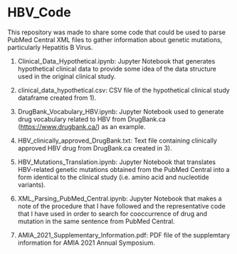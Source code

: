 # HBV_Code
This repository was made to share some code that could be used to parse PubMed Central XML files to gather information about genetic mutations, particularly Hepatitis B Virus. 

1) Clinical_Data_Hypothetical.ipynb: Jupyter Notebook that generates hypothetical clinical data to provide some idea of the data structure used in the original clinical study. 

2) clinical_data_hypothetical.csv: CSV file of the hypothetical clinical study dataframe created from 1). 

3) DrugBank_Vocabulary_HBV.ipynb: Jupyter Notebook used to generate drug vocabulary related to HBV from DrugBank.ca (https://www.drugbank.ca/) as an example.

4) HBV_clinically_approved_DrugBank.txt: Text file containing clinically approved HBV drug from DrugBank.ca created in 3). 

5) HBV_Mutations_Translation.ipynb: Jupyter Notebook that translates HBV-related genetic mutations obtained from the PubMed Central into a form identical to the clinical study (i.e. amino acid and nucleotide variants). 

6) XML_Parsing_PubMed_Central.ipynb: Jupyter Notebook that makes a note of the procedure that I have followed and the representative code that I have used in order to search for cooccurrence of drug and mutation in the same sentence from PubMed Central. 

7) AMIA_2021_Supplementary_Information.pdf: PDF file of the supplemtary information for AMIA 2021 Annual Symposium. 
